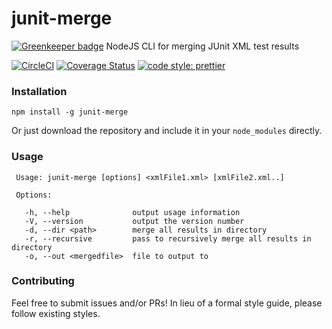# junit-merge

[![Greenkeeper badge](https://badges.greenkeeper.io/drazisil/junit-merge.svg)](https://greenkeeper.io/)
NodeJS CLI for merging JUnit XML test results

[![CircleCI](https://circleci.com/gh/drazisil/junit-merge.svg?style=shield)](https://circleci.com/gh/drazisil/junit-merge) [![Coverage Status](https://coveralls.io/repos/github/drazisil/junit-merge/badge.svg?branch=master)](https://coveralls.io/github/drazisil/junit-merge?branch=master)
[![code style: prettier](https://img.shields.io/badge/code_style-prettier-ff69b4.svg?style=flat-square)](https://github.com/prettier/prettier)

### Installation

    npm install -g junit-merge

Or just download the repository and include it in your `node_modules` directly.

### Usage

 ```
  Usage: junit-merge [options] <xmlFile1.xml> [xmlFile2.xml..]

  Options:

    -h, --help              output usage information
    -V, --version           output the version number
    -d, --dir <path>        merge all results in directory
    -r, --recursive         pass to recursively merge all results in directory
    -o, --out <mergedfile>  file to output to
```

### Contributing

Feel free to submit issues and/or PRs!  In lieu of a formal style guide, 
please follow existing styles.
